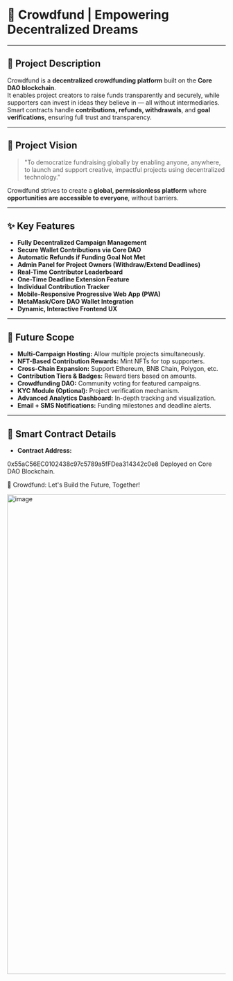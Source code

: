 # 🚀 Crowdfund | Empowering Decentralized Dreams

---

## 📜 Project Description
Crowdfund is a **decentralized crowdfunding platform** built on the **Core DAO blockchain**.  
It enables project creators to raise funds transparently and securely, while supporters can invest in ideas they believe in — all without intermediaries.  
Smart contracts handle **contributions, refunds, withdrawals**, and **goal verifications**, ensuring full trust and transparency.

---

## 🎯 Project Vision
> "To democratize fundraising globally by enabling anyone, anywhere, to launch and support creative, impactful projects using decentralized technology."

Crowdfund strives to create a **global, permissionless platform** where **opportunities are accessible to everyone**, without barriers.

---

## ✨ Key Features
- **Fully Decentralized Campaign Management**
- **Secure Wallet Contributions via Core DAO**
- **Automatic Refunds if Funding Goal Not Met**
- **Admin Panel for Project Owners (Withdraw/Extend Deadlines)**
- **Real-Time Contributor Leaderboard**
- **One-Time Deadline Extension Feature**
- **Individual Contribution Tracker**
- **Mobile-Responsive Progressive Web App (PWA)**
- **MetaMask/Core DAO Wallet Integration**
- **Dynamic, Interactive Frontend UX**

---

## 🔮 Future Scope
- **Multi-Campaign Hosting:** Allow multiple projects simultaneously.
- **NFT-Based Contribution Rewards:** Mint NFTs for top supporters.
- **Cross-Chain Expansion:** Support Ethereum, BNB Chain, Polygon, etc.
- **Contribution Tiers & Badges:** Reward tiers based on amounts.
- **Crowdfunding DAO:** Community voting for featured campaigns.
- **KYC Module (Optional):** Project verification mechanism.
- **Advanced Analytics Dashboard:** In-depth tracking and visualization.
- **Email + SMS Notifications:** Funding milestones and deadline alerts.

---

## 🧾 Smart Contract Details
- **Contract Address:**  

0x55aC56EC0102438c97c5789a5fFDea314342c0e8
Deployed on Core DAO Blockchain.

🌟 Crowdfund: Let's Build the Future, Together!

<img width="1107" alt="image" src="https://github.com/user-attachments/assets/adb9f199-4782-4415-9dd6-93259937703c" />
